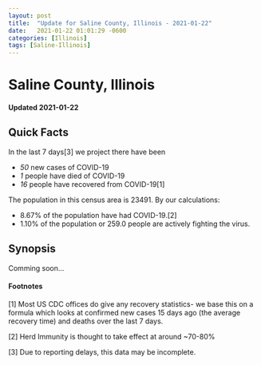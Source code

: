 ```yaml
---
layout: post
title:  "Update for Saline County, Illinois - 2021-01-22"
date:   2021-01-22 01:01:29 -0600
categories: [Illinois]
tags: [Saline-Illinois]
---
```


# Saline County, Illinois
#### Updated 2021-01-22

## Quick Facts

In the last 7 days[3] we project there have been
- *50* new cases of COVID-19
- *1* people have died of COVID-19
- *16* people have recovered from COVID-19[1]

The population in this census area is 23491. By our calculations:
- 8.67% of the population have had COVID-19.[2]
- 1.10% of the population or 259.0 people are actively fighting the virus.

## Synopsis

Comming soon...


#### Footnotes

[1] Most US CDC offices do give any recovery statistics- we base this on a formula which looks at confirmed new cases
15 days ago (the average recovery time) and deaths over the last 7 days.

[2] Herd Immunity is thought to take effect at around ~70-80%

[3] Due to reporting delays, this data may be incomplete.
 
    